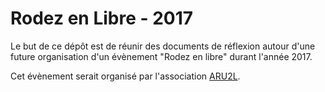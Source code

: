 # Rodez en Libre - 2017

Le but de ce dépôt est de réunir des documents de réflexion autour d'une future organisation d'un évènement "Rodez en libre" durant l'année 2017.

Cet évènement serait organisé par l'association [ARU2L](http://aru2l.org).
